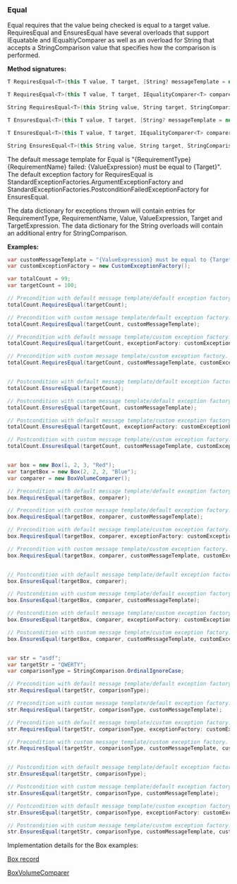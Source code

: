 ### Equal

Equal requires that the value being checked is equal to a target value. RequiresEqual
and EnsuresEqual have several overloads that support IEquatable<T> and
IEqualtiyComparer<T> as well as an overload for String that accepts a 
StringComparison value that specifies how the comparison is performed.

**Method signatures:**
```C#
T RequiresEqual<T>(this T value, T target, [String? messageTemplate = null], [IExceptionFactory? exceptionFactory = null], [String? valueExpression = null], [String? targetExpression = null]) where T : IEquatable<T>

T RequiresEqual<T>(this T value, T target, IEqualityComparer<T> comparer, [String? messageTemplate = null], [IExceptionFactory? exceptionFactory = null], [String? valueExpression = null], [String? targetExpression = null])

String RequiresEqual<T>(this String value, String target, StringComparison comparisonType, [String? messageTemplate = null], [IExceptionFactory? exceptionFactory = null], [String? valueExpression = null], [String? targetExpression = null])

T EnsuresEqual<T>(this T value, T target, [String? messageTemplate = null], [IExceptionFactory? exceptionFactory = null], [String? valueExpression = null], [String? targetExpression = null]) where T : IEquatable<T>

T EnsuresEqual<T>(this T value, T target, IEqualityComparer<T> comparer, [String? messageTemplate = null], [IExceptionFactory? exceptionFactory = null], [String? valueExpression = null], [String? targetExpression = null])

String EnsuresEqual<T>(this String value, String target, StringComparison comparisonType, [String? messageTemplate = null], [IExceptionFactory? exceptionFactory = null], [String? valueExpression = null], [String? targetExpression = null])
```

The default message template for Equal is "{RequirementType} {RequirementName} failed: {ValueExpression} must be equal to {Target}".
The default exception factory for RequiresEqual is StandardExceptionFactories.ArgumentExceptionFactory
and StandardExceptionFactories.PostconditionFailedExceptionFactory for 
EnsuresEqual.

The data dictionary for exceptions thrown will contain entries for RequirementType,
RequirementName, Value, ValueExpression, Target and TargetExpression. The data
dictionary for the String overloads will contain an additional entry for 
StringComparison.

**Examples:**
```C#
var customMessageTemplate = "{ValueExpression} must be equal to {Target}";
var customExceptionFactory = new CustomExceptionFactory();

var totalCount = 99;
var targetCount = 100;

// Precondition with default message template/default exception factory.
totalCount.RequiresEqual(targetCount);

// Precondition with custom message template/default exception factory.
totalCount.RequiresEqual(targetCount, customMessageTemplate);

// Precondition with default message template/custom exception factory.
totalCount.RequiresEqual(targetCount, exceptionFactory: customExceptionFactory);

// Precondition with custom message template/custom exception factory.
totalCount.RequiresEqual(targetCount, customMessageTemplate, customExceptionFactory);


// Postcondition with default message template/default exception factory.
totalCount.EnsuresEqual(targetCount);

// Postcondition with custom message template/default exception factory.
totalCount.EnsuresEqual(targetCount, customMessageTemplate);

// Postcondition with default message template/custom exception factory.
totalCount.EnsuresEqual(targetCount, exceptionFactory: customExceptionFactory);

// Postcondition with custom message template/custom exception factory.
totalCount.EnsuresEqual(targetCount, customMessageTemplate, customExceptionFactory);


var box = new Box(1, 2, 3, "Red");
var targetBox = new Box(2, 2, 2, "Blue");
var comparer = new BoxVolumeComparer();

// Precondition with default message template/default exception factory.
box.RequiresEqual(targetBox, comparer);

// Precondition with custom message template/default exception factory.
box.RequiresEqual(targetBox, comparer, customMessageTemplate);

// Precondition with default message template/custom exception factory.
box.RequiresEqual(targetBox, comparer, exceptionFactory: customExceptionFactory);

// Precondition with custom message template/custom exception factory.
box.RequiresEqual(targetBox, comparer, customMessageTemplate, customExceptionFactory);


// Postcondition with default message template/default exception factory.
box.EnsuresEqual(targetBox, comparer);

// Postcondition with custom message template/default exception factory.
box.EnsuresEqual(targetBox, comparer, customMessageTemplate);

// Postcondition with default message template/custom exception factory.
box.EnsuresEqual(targetBox, comparer, exceptionFactory: customExceptionFactory);

// Postcondition with custom message template/custom exception factory.
box.EnsuresEqual(targetBox, comparer, customMessageTemplate, customExceptionFactory);


var str = "asdf";
var targetStr = "QWERTY";
var comparisonType = StringComparison.OrdinalIgnoreCase;

// Precondition with default message template/default exception factory.
str.RequiresEqual(targetStr, comparisonType);

// Precondition with custom message template/default exception factory.
str.RequiresEqual(targetStr, comparisonType, customMessageTemplate);

// Precondition with default message template/custom exception factory.
str.RequiresEqual(targetStr, comparisonType, exceptionFactory: customExceptionFactory);

// Precondition with custom message template/custom exception factory.
str.RequiresEqual(targetStr, comparisonType, customMessageTemplate, customExceptionFactory);


// Postcondition with default message template/default exception factory.
str.EnsuresEqual(targetStr, comparisonType);

// Postcondition with custom message template/default exception factory.
str.EnsuresEqual(targetStr, comparisonType, customMessageTemplate);

// Postcondition with default message template/custom exception factory.
str.EnsuresEqual(targetStr, comparisonType, exceptionFactory: customExceptionFactory);

// Postcondition with custom message template/custom exception factory.
str.EnsuresEqual(targetStr, comparisonType, customMessageTemplate, customExceptionFactory);
```

Implementation details for the Box examples:

[Box record](/DbC.Net.TestAndExampleResources/Box.cs)

[BoxVolumeComparer](/DbC.Net.TestAndExampleResources/BoxVolumeComparer.cs)


